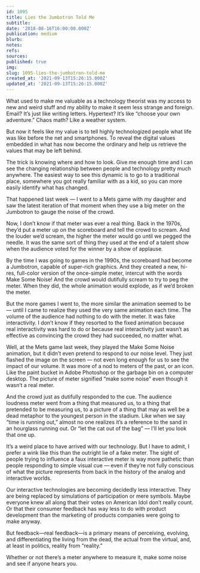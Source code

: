 ```yaml
---
id: 1095
title: Lies the Jumbotron Told Me
subtitle: 
date: '2018-08-16T16:00:00.000Z'
publication: medium
blurb: 
notes: 
refs: 
sources: 
published: true
img: 
slug: 1095-lies-the-jumbotron-told-me
created_at: '2021-09-13T15:26:15.000Z'
updated_at: '2021-09-13T15:26:15.000Z'
---
```

What used to make me valuable as a technology theorist was my access to new and weird stuff and my ability to make it seem less strange and foreign. Email? It’s just like writing letters. Hypertext? It’s like “choose your own adventure.” Chaos math? Like a weather system.

But now it feels like my value is to tell highly technologized people what life was like before the net and smartphones. To reveal the digital values embedded in what has now become the ordinary and help us retrieve the values that may be left behind.

The trick is knowing where and how to look. Give me enough time and I can see the changing relationship between people and technology pretty much anywhere. The easiest way to see this dynamic is to go to a traditional place, somewhere you got really familiar with as a kid, so you can more easily identify what has changed.

That happened last week — I went to a Mets game with my daughter and saw the latest iteration of that moment when they use a big meter on the Jumbotron to gauge the noise of the crowd.

Now, I don’t know if that meter was ever a real thing. Back in the 1970s, they’d put a meter up on the scoreboard and tell the crowd to scream. And the louder we’d scream, the higher the meter would go until we pegged the needle. It was the same sort of thing they used at the end of a talent show when the audience voted for the winner by a show of applause.

By the time I was going to games in the 1990s, the scoreboard had become a Jumbotron, capable of super-rich graphics. And they created a new, hi-res, full-color version of the once-simple meter, intercut with the words Make Some Noise! And the crowd would dutifully scream to try to peg the meter. When they did, the whole animation would explode, as if we’d broken the meter.

But the more games I went to, the more similar the animation seemed to be — until I came to realize they used the very same animation each time. The volume of the audience had nothing to do with the meter. It was fake interactivity. I don’t know if they resorted to the fixed animation because real interactivity was hard to do or because real interactivity just wasn’t as effective as convincing the crowd they had succeeded, no matter what.

Well, at the Mets game last week, they played the Make Some Noise animation, but it didn’t even pretend to respond to our noise level. They just flashed the image on the screen — not even long enough for us to see the impact of our volume. It was more of a nod to meters of the past, or an icon. Like the paint bucket in Adobe Photoshop or the garbage bin on a computer desktop. The picture of meter signified “make some noise” even though it wasn’t a real meter.

And the crowd just as dutifully responded to the cue. The audience loudness meter went from a thing that measured us, to a thing that pretended to be measuring us, to a picture of a thing that may as well be a dead metaphor to the youngest person in the stadium. Like when we say “time is running out,” almost no one realizes it’s a reference to the sand in an hourglass running out. Or “let the cat out of the bag” — I’ll let you look that one up.

It’s a weird place to have arrived with our technology. But I have to admit, I prefer a wink like this than the outright lie of a fake meter. The sight of people trying to influence a faux interactive meter is way more pathetic than people responding to simple visual cue — even if they’re not fully conscious of what the picture represents from back in the history of the analog and interactive worlds.

Our interactive technologies are becoming decidedly less interactive. They are being replaced by simulations of participation or mere symbols. Maybe everyone knew all along that their votes on American Idol don’t really count. Or that their consumer feedback has way less to do with product development than the marketing of products companies were going to make anyway.

But feedback—real feedback—is a primary means of perceiving, evolving, and differentiating the living from the dead, the actual from the virtual, and, at least in politics, reality from “reality.”

Whether or not there’s a meter anywhere to measure it, make some noise and see if anyone hears you.
